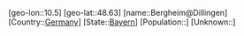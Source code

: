 ﻿---
location: [48.63,10.5]
type: City
tags:
- geo/City


SpocWebEntityId: 29124
isDeleted: false
confidential: public

---
[geo-lon::10.5]
[geo-lat::48.63]
[name::Bergheim@Dillingen]
[Country::[Germany](geo/Continent/Europe/Germany.md)]
[State::[Bayern](geo/Continent/Europe/Germany/Bayern.md)]
[Population::]
[Unknown::]

